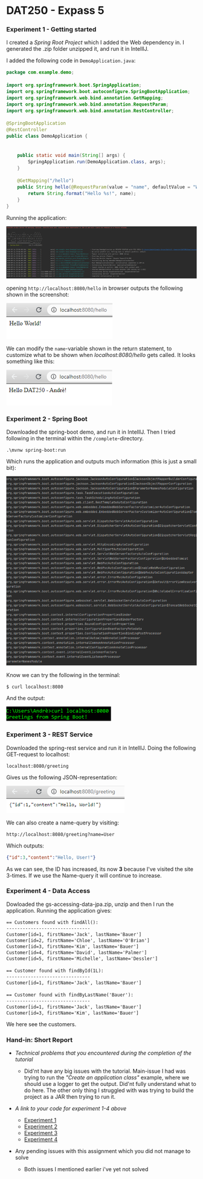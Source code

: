 # DAT250 - Expass 5 

### Experiment 1 - Getting started 
I created a *Spring Root Project* which I added the Web dependency in. I generated the .zip folder unzipped it, and run it in IntellIJ. 

I added the following code in ```DemoApplication.java```: 

```java
package com.example.demo;

import org.springframework.boot.SpringApplication;
import org.springframework.boot.autoconfigure.SpringBootApplication;
import org.springframework.web.bind.annotation.GetMapping;
import org.springframework.web.bind.annotation.RequestParam;
import org.springframework.web.bind.annotation.RestController;

@SpringBootApplication
@RestController
public class DemoApplication {


	public static void main(String[] args) {
		SpringApplication.run(DemoApplication.class, args);
	}

	@GetMapping("/hello")
	public String hello(@RequestParam(value = "name", defaultValue = "World") String name) {
		return String.format("Hello %s!", name);
	}
}
```
Running the application:

![](img/springRun.PNG)


opening ```http://localhost:8080/hello``` in browser outputs the following shown in the screenshot: 

![](img/helloWorld.PNG)

We can modify the ```name```-variable shown in the return statement, to customize what to be shown when *localhost:8080/hello* gets called. It looks something like this:

![](img/modifiedname.PNG)

### Experiment 2 - Spring Boot
Downloaded the spring-boot demo, and run it in IntellIJ. Then I tried following in the terminal within the ```/complete```-directory. 

```
.\mvnw spring-boot:run
```
Which runs the application and outputs much information (this is just a small bit):

![](img/mvnw.PNG)

Know we can try the following in the terminal:

```
$ curl localhost:8080
```

And the output: 

![](img/curlLocalHost.PNG)

### Experiment 3 - REST Service
Downloaded the spring-rest service and run it in IntellIJ. Doing the following GET-request to localhost:

```
localhost:8080/greeting
```

Gives us the following JSON-representation: 

![](img/greeting.PNG)

We can also create a name-query by visiting:

```
http://localhost:8080/greeting?name=User
```

Which outputs:

```json
{"id":3,"content":"Hello, User!"}
```

As we can see, the ID has increased, its now **3** because I've visited the site 3-times. If we use the Name-query it will continue to increase. 

### Experiment 4 - Data Access
Dowloaded the gs-accessing-data-jpa.zip, unzip and then I run the application. Running the application gives: 

```
== Customers found with findAll():
-------------------------------
Customer[id=1, firstName='Jack', lastName='Bauer']
Customer[id=2, firstName='Chloe', lastName='O'Brian']
Customer[id=3, firstName='Kim', lastName='Bauer']
Customer[id=4, firstName='David', lastName='Palmer']
Customer[id=5, firstName='Michelle', lastName='Dessler']

== Customer found with findById(1L):
-------------------------------
Customer[id=1, firstName='Jack', lastName='Bauer']

== Customer found with findByLastName('Bauer'):
-------------------------------
Customer[id=1, firstName='Jack', lastName='Bauer']
Customer[id=3, firstName='Kim', lastName='Bauer']
```

We here see the customers. 

### Hand-in: Short Report
* *Technical problems that you encountered during the completion of the tutorial*
	* Did'nt have any big issues with the tutorial. Main-issue I had was trying to run the *"Create an application class"* example, where we should use a logger to get the output. Did'nt fully understand what to do here. The other only thing I struggled with was trying to build the project as a JAR then trying to run it. 

* *A link to your code for experiment 1-4 above* 
	* [Experiment 1]()
	* [Experiment 2]()
	* [Experiment 3]()
	* [Experiment 4]()

* Any pending issues with this assignment which you did not manage to solve
	* Both issues I mentioned earlier i've yet not solved




